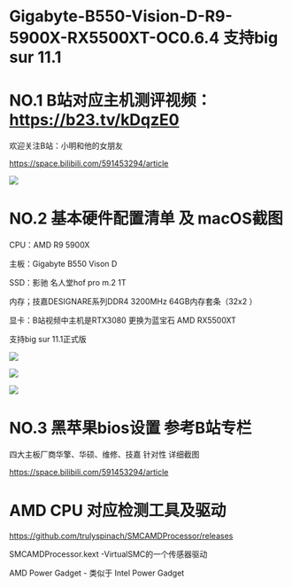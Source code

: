 # Gigabyte-B550-Vision-D-R9-5900X-RX5500XT-OC0.6.4 支持big sur 11.1

# NO.1 B站对应主机测评视频：https://b23.tv/kDqzE0  

欢迎关注B站：小明和他的女朋友

https://space.bilibili.com/591453294/article


![](https://github.com/Xmingbai/Gigabyte-B550-Vision-D-R9-5900X-RX5500XT-OC0.6.4/blob/main/%E5%B0%81%E9%9D%A2.jpg)


#  NO.2 基本硬件配置清单 及 macOS截图

CPU：AMD R9 5900X

主板：Gigabyte B550 Vison D

SSD：影驰 名人堂hof pro m.2 1T

内存；技嘉DESIGNARE系列DDR4 3200MHz 64GB内存套条（32x2 ）

显卡：B站视频中主机是RTX3080 更换为蓝宝石 AMD RX5500XT

支持big sur 11.1正式版 

![](https://github.com/Xmingbai/Gigabyte-B550-Vision-D-R9-5900X-RX5500XT-OC0.6.4/blob/main/geekbench.png)

![](https://github.com/Xmingbai/Gigabyte-B550-Vision-D-R9-5900X-RX5500XT-OC0.6.4/blob/main/CPU.png)

![](https://github.com/Xmingbai/Gigabyte-B550-Vision-D-R9-5900X-RX5500XT-OC0.6.4/blob/main/R20.png)


#  NO.3 黑苹果bios设置 参考B站专栏

四大主板厂商华擎、华硕、维修、技嘉 针对性 详细截图 

https://space.bilibili.com/591453294/article


# AMD CPU 对应检测工具及驱动

https://github.com/trulyspinach/SMCAMDProcessor/releases

SMCAMDProcessor.kext -VirtualSMC的一个传感器驱动

AMD Power Gadget - 类似于 Intel Power Gadget
